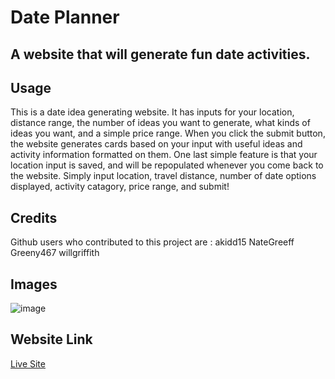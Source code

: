 # Date Planner
## A website that will generate fun date activities.


## Usage
This is a date idea generating website. It has inputs for your location, distance range, the number of ideas you want to generate, what kinds of ideas you want, and a simple price range. When you click the submit button, the website generates cards based on your input with useful ideas and activity information formatted on them. One last simple feature is that your location input is saved, and will be repopulated whenever you come back to the website. Simply input location, travel distance, number of date options displayed, activity catagory, price range, and submit!

## Credits
Github users who contributed to this project are :
akidd15
NateGreeff
Greeny467
willgriffith

## Images

![image](https://github.com/Greeny467/date-planning-project-website/assets/21099065/92f78e5c-1db1-4757-b531-f2cf6aa6ff76)

## Website Link
[Live Site](https://greeny467.github.io/date-planning-project-website)
